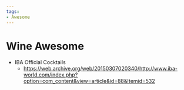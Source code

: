 ```yaml
---
tags:
- Awesome
---
```


# Wine Awesome

- IBA Official Cocktails
  - https://web.archive.org/web/20150307020340/http://www.iba-world.com/index.php?option=com_content&view=article&id=88&Itemid=532
